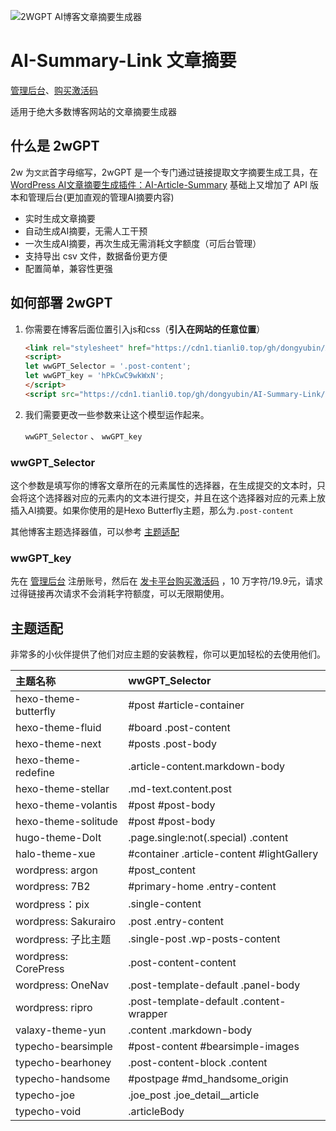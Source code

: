 ![2WGPT AI博客文章摘要生成器](https://usacdn.wangdu.site/file/blog-cdn/WP-CDN-02/2024/202407041028545.webp)

# AI-Summary-Link 文章摘要

[管理后台](https://www.wangdu.site/wp-login.php?action=register)、[购买激活码](https://fk.wwkejishe.top/buy/16)

适用于绝大多数博客网站的文章摘要生成器

## 什么是 2wGPT

2w 为`文武`首字母缩写，2wGPT 是一个专门通过链接提取文字摘要生成工具，在 [WordPress AI文章摘要生成插件：AI-Article-Summary](https://www.wangdu.site/course/2075.html) 基础上又增加了 API 版本和管理后台(更加直观的管理AI摘要内容)

- 实时生成文章摘要
- 自动生成AI摘要，无需人工干预
- 一次生成AI摘要，再次生成无需消耗文字额度（可后台管理）
- 支持导出 csv 文件，数据备份更方便
- 配置简单，兼容性更强

## 如何部署 2wGPT

1. 你需要在博客后面位置引入js和css（**引入在网站的任意位置**）

   ```html
   <link rel="stylesheet" href="https://cdn1.tianli0.top/gh/dongyubin/AI-Summary-Link/2wGPT.css">
   <script>
   let wwGPT_Selector = '.post-content';
   let wwGPT_key = 'hPkCwC9wkWxN';
   </script>
   <script src="https://cdn1.tianli0.top/gh/dongyubin/AI-Summary-Link/2wGPT.js"></script>
   ```

2. 我们需要更改一些参数来让这个模型运作起来。

   `wwGPT_Selector` 、 `wwGPT_key`

### wwGPT_Selector

这个参数是填写你的博客文章所在的元素属性的选择器，在生成提交的文本时，只会将这个选择器对应的元素内的文本进行提交，并且在这个选择器对应的元素上放插入AI摘要。如果你使用的是Hexo Butterfly主题，那么为`.post-content`

其他博客主题选择器值，可以参考 [主题适配](#主题适配)

### wwGPT_key

先在 [管理后台](https://www.wangdu.site/wp-login.php?action=register) 注册账号，然后在 [发卡平台购买激活码](https://fk.wwkejishe.top/buy/16) ，10 万字符/19.9元，请求过得链接再次请求不会消耗字符额度，可以无限期使用。

## 主题适配

非常多的小伙伴提供了他们对应主题的安装教程，你可以更加轻松的去使用他们。

| 主题名称             | wwGPT_Selector                            |
| :------------------- | :---------------------------------------- |
| hexo-theme-butterfly | #post #article-container                  |
| hexo-theme-fluid     | #board .post-content                      |
| hexo-theme-next      | #posts .post-body                         |
| hexo-theme-redefine  | .article-content.markdown-body            |
| hexo-theme-stellar   | .md-text.content.post                     |
| hexo-theme-volantis  | #post #post-body                          |
| hexo-theme-solitude  | #post #post-body                          |
| hugo-theme-DoIt      | .page.single:not(.special) .content       |
| halo-theme-xue       | #container .article-content #lightGallery |
| wordpress: argon     | #post_content                             |
| wordpress: 7B2       | #primary-home .entry-content              |
| wordpress：pix       | .single-content                           |
| wordpress: Sakurairo | .post .entry-content                      |
| wordpress: 子比主题  | .single-post .wp-posts-content            |
| wordpress: CorePress | .post-content-content                     |
| wordpress: OneNav    | .post-template-default .panel-body        |
| wordpress: ripro     | .post-template-default .content-wrapper   |
| valaxy-theme-yun     | .content .markdown-body                   |
| typecho-bearsimple   | #post-content #bearsimple-images          |
| typecho-bearhoney    | .post-content-block .content              |
| typecho-handsome     | #postpage #md_handsome_origin             |
| typecho-joe          | .joe_post .joe_detail__article            |
| typecho-void         | .articleBody                              |
